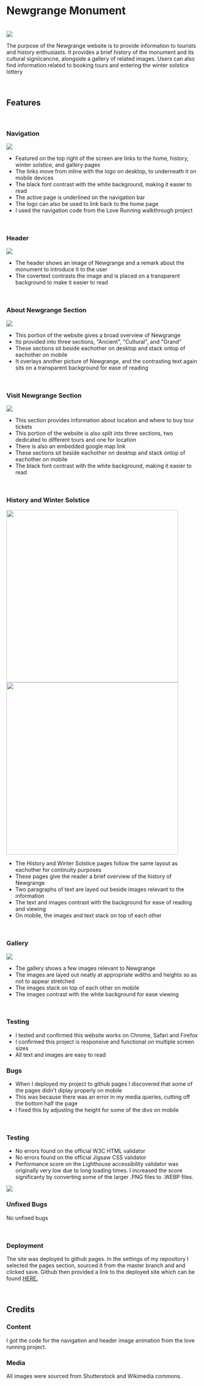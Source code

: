 <h1>Newgrange Monument</h1>
<br>

<img src="assets/images/am-i-responsive-p1.png">

<br>

<p>
The purpose of the Newgrange website is to provide information to tourists and history enthusiasts. It provides a brief history of the monument and its cultural signiicancne, alongside a gallery of related images. Users can also find information related to booking tours and entering the winter solstice lottery
</p>
<br>

<h2>Features</h2>
<br>
<h3>Navigation</h3>
<img src="assets/images/nav-bar.png">
<ul>
<li>Featured on the top right of the screen are links to the home, history, winter solstice, and gallery pages</li>
<li>The links move from inline with the logo on desktop, to underneath it on mobile devices</li>
<li>The black font contrast with the white background, making it easier to read</li>
<li>The active page is underlined on the navigation bar</li>
<li>The logo can also be used to link back to the home page</li>
<li>I used the navigation code from the Love Running walkthrough project</li>
</ul>

<br>

<h3>Header</h3>
<img src="assets/images/header.png">
<ul>
<li>The header shows an image of Newgrange and a remark about the monument to introduce it to the user</li>
<li>The covertext contrasts the image and is placed on a transparent background to make it easier to read</li>
</ul>

<br>

<h3>About Newgrange Section</h3>
<img src="assets/images/about-newgrange.png">
<ul>
<li>This portion of the website gives a broad overview of Newgrange</li>
<li>Its provided into three sections, "Ancient", "Cultural", and "Grand"</li>
<li>These sections sit beside eachother on desktop and stack ontop of eachother on mobile</li>
<li>It overlays another picture of Newgrange, and the contrasting text again sits on a transparent background for ease of reading</li>
</ul>

<br>

<h3>Visit Newgrange Section</h3>
<img src="assets/images/visit-newgrange.png">
<ul>
<li>This section provides information about location and where to buy tour tickets</li>
<li>This portion of the website is also split into three sections, two dedicated to different tours and one for location</li>
<li>There is also an embedded google map link</li>
<li>These sections sit beside eachother on desktop and stack ontop of eachother on mobile</li>
<li>The black font contrast with the white background, making it easier to read</li>

</ul>

<br>

<h3>History and Winter Solstice</h3>
<img src="assets/images/history.png" width="450px"> <img src="assets/images/winter-solstice.png" width="450px">
<ul>
<li>The History and Winter Solstice pages follow the same layout as eachother for continuity purposes</li>
<li>These pages give the reader a brief overview of the history of Newgrange </li>
<li>Two paragraphs of text are layed out beside images relevant to the information</li>
<li>The text and images contrast with the background for ease of reading and viewing</li>
<li>On mobile, the images and text stack on top of each other</li>

</ul>

<br>

<h3>Gallery</h3>
<img src="assets/images/gallery.png">
<ul>
<li>The gallery shows a few images relevant to Newgrange</li>
<li>The images are layed out neatly at appropriate wdiths and heights so as not to appear stretched</li>
<li>The images stack on top of each other on mobile</li>
<li>The images contrast with the white background for ease viewing</li>

</ul>

<br>

<h3>Testing</h3>

<ul>
<li>I tested and confirmed this website works on Chrome, Safari and Firefox</li>
<li>I confirmed this project is responsive and functional on multiple screen sizes</li>
<li>All text and images are easy to read</li>
</ul>

<h3>Bugs</h3>

<ul>
<li>When I deployed my project to github pages I discovered that some of the pages didn't diplay properly on mobile</li>
<li>This was because there was an error in my media queries, cutting off the bottom half the page</li>
<li>I fixed this by adjusting the height for some of the divs on mobile</li>
</ul>

<br>

<h3>Testing</h3>

<ul>
<li>No errors found on the official W3C HTML validator</li>
<li>No errors found on the official Jigsaw CSS validator</li>
<li>Performance score on the Lighthouse accessibility validator was originally very low due to long loading times. I increased the score significanty by converting some of the larger .PNG files to .WEBP files.</li>
</ul>

<img src="assets/images/lighthouse-p1.png">

<br>

<h3>Unfixed Bugs</h3>

<p>No unfixed bugs</p>

<br>

<h3>Deployment</h3>

<p>The site was deployed to github pages. In the settings of my repository I selected the pages section, sourced it from the master branch and and clicked save. Github then provided a link to the deployed site which can be found <a
                        href="https://fionatreacy.github.io/First-project-resubmission" target="_blank" rel="noopener" class="tickets">HERE.</a></p>

<br>

<h2>Credits</h2>

<h3>Content</h3>
I got the code for the navigation and header image animation from the love running project.

<h3>Media</h3>
All images were sourced from Shutterstock and Wikimedia commons.